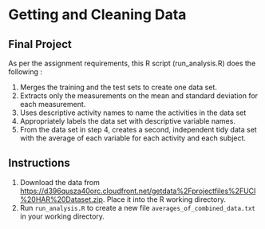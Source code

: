 # Getting and Cleaning Data

## Final Project

As per the assignment requirements, this R script (run_analysis.R) does the following :

1. Merges the training and the test sets to create one data set.
2. Extracts only the measurements on the mean and standard deviation for each measurement.
3. Uses descriptive activity names to name the activities in the data set
4. Appropriately labels the data set with descriptive variable names.
5. From the data set in step 4, creates a second, independent tidy data set with the average of each variable for each activity and each subject.

## Instructions

1. Download the data from https://d396qusza40orc.cloudfront.net/getdata%2Fprojectfiles%2FUCI%20HAR%20Dataset.zip. Place it into the R working directory. 
2. Run ```run_analysis.R``` to create a new file ```averages_of_combined_data.txt``` in your working directory.
